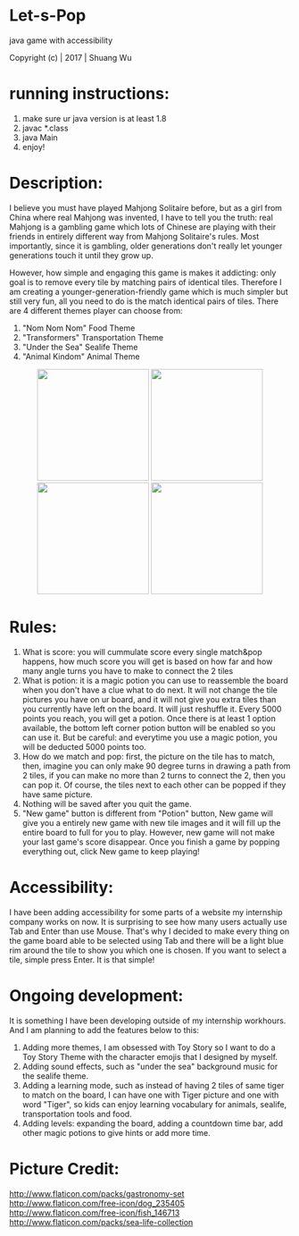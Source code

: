 # Let-s-Pop
java game with accessibility

Copyright (c) | 2017 | Shuang Wu
 
# running instructions:
1. make sure ur java version is at least 1.8
2. javac *.class
3. java Main
4. enjoy!

# Description:
I believe you must have played Mahjong Solitaire before, but as a girl from China where real Mahjong was invented, I have to tell you the truth: real Mahjong is a gambling game which lots of Chinese are playing with their friends in entirely different way from Mahjong Solitaire's rules. Most importantly, since it is gambling, older generations don't really let younger generations touch it until they grow up.

However, how simple and engaging this game is makes it addicting: only goal is to remove every tile by matching pairs of identical tiles. Therefore I am creating a younger-generation-friendly game which is much simpler but still very fun, all you need to do is the match identical pairs of tiles. There are 4 different themes player can choose from:
1. "Nom Nom Nom" Food Theme
2. "Transformers" Transportation Theme
3. "Under the Sea" Sealife Theme
4. "Animal Kindom" Animal Theme
<p align="center">
  <img src="https://github.com/wwsskkaa/Lets-Pop/blob/master/screenshots/animal%20theme.png" width="200"/>
  <img src="https://github.com/wwsskkaa/Lets-Pop/blob/master/screenshots/food%20theme.png" width="200"/>
  <img src="https://github.com/wwsskkaa/Lets-Pop/blob/master/screenshots/transportation%20theme.png" width="200"/>
  <img src="https://github.com/wwsskkaa/Lets-Pop/blob/master/screenshots/sealife%20theme.png" width="200"/>
</p>

# Rules:
1. What is score: you will cummulate score every single match&pop happens, how much score you will get is based on how far and how many angle turns you have to make to connect the 2 tiles
2. What is potion: it is a magic potion you can use to reassemble the board when you don't have a clue what to do next. It will not change the tile pictures you have on ur board, and it will not give you extra tiles than you currently have left on the board. It will just reshuffle it. Every 5000 points you reach, you will get a potion. Once there is at least 1 option available, the bottom left corner potion button will be enabled so you can use it. But be careful: and everytime you use a magic potion, you will be deducted 5000 points too.
3. How do we match and pop: first, the picture on the tile has to match, then, imagine you can only make 90 degree turns in drawing a path from 2 tiles, if you can make no more than 2 turns to connect the 2, then you can pop it. Of course, the tiles next to each other can be popped if they have same picture.
4. Nothing will be saved after you quit the game.
5. "New game" button is different from "Potion" button, New game will give you a entirely new game with new tile images and it will fill up the entire board to full for you to play. However, new game will not make your last game's score disappear. Once you finish a game by popping everything out, click New game to keep playing!

# Accessibility:
I have been adding accessibility for some parts of a website my internship company works on now. It is surprising to see how many users actually use Tab and Enter than use Mouse. That's why I decided to make every thing on the game board able to be selected using Tab and there will be a light blue rim around the tile to show you which one is chosen. If you want to select a tile, simple press Enter. It is that simple!

# Ongoing development:
It is something I have been developing outside of my internship workhours. And I am planning to add the features below to this:
1. Adding more themes, I am obsessed with Toy Story so I want to do a Toy Story Theme with the character emojis that I designed by myself.
2. Adding sound effects, such as "under the sea" background music for the sealife theme.
3. Adding a learning mode, such as instead of having 2 tiles of same tiger to match on the board, I can have one with Tiger picture and one with word "Tiger", so kids can enjoy learning vocabulary for animals, sealife, transportation tools and food.
4. Adding levels: expanding the board, adding a countdown time bar, add other magic potions to give hints or add more time.

# Picture Credit:
http://www.flaticon.com/packs/gastronomy-set
http://www.flaticon.com/free-icon/dog_235405
http://www.flaticon.com/free-icon/fish_146713
http://www.flaticon.com/packs/sea-life-collection
